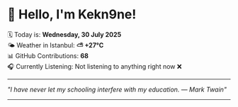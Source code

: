 # 👋 Hello, I'm Kekn9ne!

🗓️ Today is: **Wednesday, 30 July 2025**  
🌤️ Weather in Istanbul: **⛅️  +27°C**  
📊 GitHub Contributions: **68**  
🎧 Currently Listening: Not listening to anything right now ❌

---

_"I have never let my schooling interfere with my education. — *Mark Twain*"_

---
